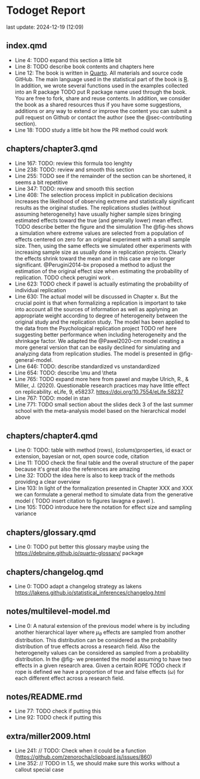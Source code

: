 # Todoget Report
last update: 2024-12-19 (12:09)

## index.qmd

- Line 4: TODO expand this section a little bit 
- Line 8: TODO describe book contents and chapters here 
- Line 12: The book is written in [Quarto](https://quarto.org/). All materials and source code GitHub. The main language used in the statistical part of the book is [R](https://www.r-project.org/). In addition, we wrote several functions used in the examples collected into an R package  TODO put R package name  used through the book. You are free to fork, share and reuse contents. In addition, we consider the book as a shared resources thus if you have some suggestions, additions or any way to extend or improve the content you can submit a pull request on Github or contact the author (see the @sec-contributing section). 
- Line 18: TODO study a little bit how the PR method could work 

## chapters/chapter3.qmd

- Line 167: TODO: review this formula too lenghty 
- Line 238: TODO: review and smooth this section 
- Line 255: TODO see if the remainder of the section can be shortened, it seems a bit repetitive 
- Line 347: TODO: review and smooth this section 
- Line 408: The selection process implicit in publication decisions increases the likelihood of observing extreme and statistically significant results as the original studies. The replications studies (without assuming heterogeneity) have usually higher sample sizes bringing estimated effects toward the true (and generally lower) mean effect.  TODO describe better the figure and the simulation  The @fig-hes shows a simulation where extreme values are selected from a population of effects centered on zero for an original experiment with a small sample size. Then, using the same effects we simulated other experiments with increasing sample size as usually done in replication projects. Clearly the effects shrink toward the mean and in this case are no longer significant. @Perugini2014-bx proposed a method to adjust the estimation of the original effect size when estimating the probability of replication.  TODO check perugini work . 
- Line 623: TODO check if pawel is actually estimating the probability of individual replication 
- Line 630: The actual model will be discussed in Chapter x. But the crucial point is that when formalizing a replication is important to take into account all the sources of information as well as applyning an appropriate weight according to degree of heterogeneity between the original study and the replication study. The model has been applied to the data from the Psychological replication project  TODO ref here  suggesting better performance when including heterogeneity and the shrinkage factor. We adapted the @Pawel2020-cm model creating a more general version that can be easily declined for simulating and analyzing data from replication studies. The model is presented in @fig-general-model. 
- Line 646: TODO: describe standardized vs unstandardized 
- Line 654: TODO: describe \mu and \theta 
- Line 765: TODO expand more here from pawel and maybe Ulrich, R., & Miller, J. (2020). Questionable research practices may have little effect on replicability. eLife, 9, e58237. https://doi.org/10.7554/eLife.58237 
- Line 767: TODO: model in stan 
- Line 771: TODO small section about the slides deck 3 of the last summer school with the meta-analysis model based on the hierarchical model above 

## chapters/chapter4.qmd

- Line 0: TODO:  table with method (rows), (colums)properties, id exact or extension, bayesian or not, open source code, citation 
- Line 11: TODO check the final table and the overall structure of the paper because it's great also the references are amazing 
- Line 32: TODO the idea here is also to keep track of the methods providing a clear overview 
- Line 103: In light of the formalization presented in Chapter XXX and XXX we can formulate a general method to simulate data from the generative model ( TODO insert citation to figures lavagna e pavel ). 
- Line 105: TODO introduce here the notation for effect size and sampling variance 

## chapters/glossary.qmd

- Line 0: TODO put better this glossary maybe using the https://debruine.github.io/quarto-glossary/ package 

## chapters/changelog.qmd

- Line 0: TODO adapt a changelog strategy as lakens https://lakens.github.io/statistical_inferences/changelog.html 

## notes/multilevel-model.md

- Line 0: A natural extension of the previous model where is by including another hierarchical layer where $\mu_{\theta}$ effects are sampled from another distribution. This distribution can be considered as the probability distribution of true effects across a research field. Also the heterogeneity values can be considered as sampled from a probability distribution. In the @fig- we presented the model assuming to have two effects in a given research area. Given a certain ROPE  TODO check if rope is defined  we have a proportion of true and false effects ($\omega$) for each different effect across a research field. 

## notes/README.rmd

- Line 77: TODO check if putting this 
- Line 92: TODO check if putting this 

## extra/miller2009.html

- Line 241: // TODO: Check when it could be a function (https://github.com/zenorocha/clipboard.js/issues/860) 
- Line 352: // TODO in 1.5, we should make sure this works without a callout special case 
